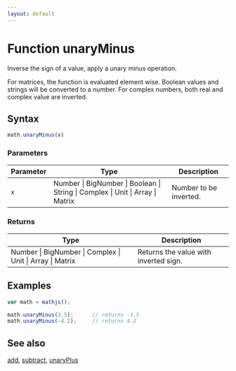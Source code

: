 ```yaml
---
layout: default
---
```


# Function unaryMinus

Inverse the sign of a value, apply a unary minus operation.

For matrices, the function is evaluated element wise. Boolean values and
strings will be converted to a number. For complex numbers, both real and
complex value are inverted.


## Syntax

```js
math.unaryMinus(x)
```

### Parameters

Parameter | Type | Description
--------- | ---- | -----------
`x` | Number &#124; BigNumber &#124; Boolean &#124; String &#124; Complex &#124; Unit &#124; Array &#124; Matrix | Number to be inverted.

### Returns

Type | Description
---- | -----------
Number &#124; BigNumber &#124; Complex &#124; Unit &#124; Array &#124; Matrix | Returns the value with inverted sign.


## Examples

```js
var math = mathjs();

math.unaryMinus(3.5);      // returns -3.5
math.unaryMinus(-4.2);     // returns 4.2
```


## See also

[add](add.html),
[subtract](subtract.html),
[unaryPlus](unaryPlus.html)


<!-- Note: This file is automatically generated from source code comments. Changes made in this file will be overridden. -->
